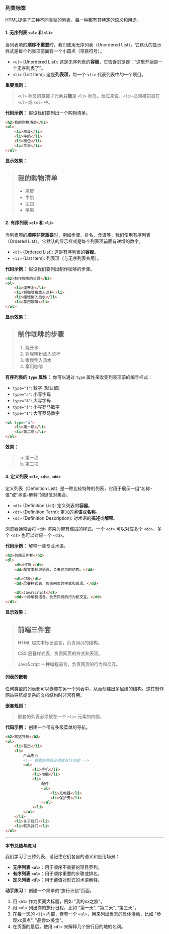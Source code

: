 ### **列表标签**

HTML提供了三种不同类型的列表，每一种都有其特定的语义和用途。

#### **1. 无序列表 `<ul>` 和 `<li>`**

当列表项的**顺序不重要**时，我们使用无序列表（Unordered List）。它默认的显示样式是每个列表项前面有一个小圆点（项目符号）。

*   `<ul>` (Unordered List): 这是无序列表的**容器**，它告诉浏览器：“这里开始是一个无序列表了”。
*   `<li>` (List Item): 这是**列表项**，每一个 `<li>` 代表列表中的一个项目。

**重要规则：**
> `<ul>` 标签的直接子元素**只能**是 `<li>` 标签。反过来说，`<li>` 必须被包裹在 `<ul>` 或 `<ol>` 中。

**代码示例：** 假设我们要列出一个购物清单。
```html
<h2>我的购物清单</h2>
<ul>
    <li>鸡蛋</li>
    <li>牛奶</li>
    <li>面包</li>
    <li>苹果</li>
</ul>
```

**显示效果：**

> ## 我的购物清单
> *   鸡蛋
> *   牛奶
> *   面包
> *   苹果

#### **2. 有序列表 `<ol>` 和 `<li>`**

当列表项的**顺序非常重要**时，例如步骤、排名、食谱等，我们使用有序列表（Ordered List）。它默认的显示样式是每个列表项前面有递增的数字。

*   `<ol>` (Ordered List): 这是有序列表的**容器**。
*   `<li>` (List Item): 列表项（与无序列表共用）。

**代码示例：** 假设我们要列出制作咖啡的步骤。
```html
<h2>制作咖啡的步骤</h2>
<ol>
    <li>烧开水</li>
    <li>将咖啡粉放入滤杯</li>
    <li>缓慢倒入热水</li>
    <li>享用咖啡</li>
</ol>
```

**显示效果：**

> ## 制作咖啡的步骤
> 1.  烧开水
> 2.  将咖啡粉放入滤杯
> 3.  缓慢倒入热水
> 4.  享用咖啡

**有序列表的 `type` 属性：**
你可以通过 `type` 属性来改变列表项前的编号样式：

*   `type="1"`: 数字 (默认值)
*   `type="a"`: 小写字母
*   `type="A"`: 大写字母
*   `type="i"`: 小写罗马数字
*   `type="I"`: 大写罗马数字

```html
<ol type="a">
    <li>第一项</li>
    <li>第二项</li>
</ol>
```

**效果：**

> <ol type="a">
> <li>第一项</li>
> <li>第二项</li>
> </ol>

#### **3. 定义列表 `<dl>`, `<dt>`, `<dd>`**

定义列表（Definition List）是一种比较特殊的列表，它用于展示一组“名称-值”或“术语-解释”的键值对集合。

*   `<dl>` (Definition List): 定义列表的**容器**。
*   `<dt>` (Definition Term): 定义的**术语**或**名称**。
*   `<dd>` (Definition Description): 对术语的**描述**或**解释**。

浏览器通常会将 `<dd>` 渲染为带有缩进的样式。一个 `<dt>` 可以对应多个 `<dd>`，多个 `<dt>` 也可以对应一个 `<dd>`。

**代码示例：** 解释一些专业术语。

```html
<h2>前端三件套</h2>
<dl>
    <dt>HTML</dt>
    <dd>超文本标记语言，负责网页的结构。</dd>

    <dt>CSS</dt>
    <dd>层叠样式表，负责网页的样式和表现。</dd>

    <dt>JavaScript</dt>
    <dd>一种编程语言，负责网页的行为和交互。</dd>
</dl>
```

**显示效果：**

> ## 前端三件套
> HTML
> 	 超文本标记语言，负责网页的结构。
>
> CSS
> 	层叠样式表，负责网页的样式和表现。
>
> JavaScript
> 	一种编程语言，负责网页的行为和交互。

#### **列表的嵌套**

任何类型的列表都可以嵌套在另一个列表中，从而创建出多层级的结构。这在制作网站导航或复杂的文档结构时非常有用。

**嵌套规则：**
> 嵌套的列表必须放在一个 `<li>` 元素的内部。

**代码示例：** 创建一个带有多级菜单的导航。
```html
<h2>网站导航</h2>
<ul>
    <li>首页</li>
    <li>
        产品中心
        <!-- 嵌套的列表必须放在li内部 -->
        <ul>
            <li>手机</li>
            <li>电脑</li>
            <li>
                配件
                <ul>
                    <li>充电器</li>
                    <li>保护壳</li>
                </ul>
            </li>
        </ul>
    </li>
    <li>关于我们</li>
    <li>联系我们</li>
</ul>
```

---

**本节总结与练习**

我们学习了三种列表，请记住它们各自的语义和应用场景：

*   **无序列表 `<ul>`**：用于顺序不重要的项目罗列。
*   **有序列表 `<ol>`**：用于顺序重要的步骤或排名。
*   **定义列表 `<dl>`**：用于键值对形式的术语解释。

**动手练习：**
创建一个简单的“旅行计划”页面。
1.  用 `<h1>` 作为页面大标题，例如 "我的xx之旅"。
2.  用 `<ol>` 列出你的旅行日程，比如 "第一天", "第二天", "第三天"。
3.  在每一天的 `<li>` 内部，嵌套一个 `<ul>`，用来列出当天的具体活动，比如 "参观xx景点", "品尝xx美食"。
4.  在页面的最后，使用 `<dl>` 来解释几个旅行目的地的名词。
